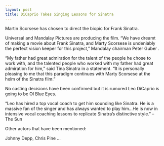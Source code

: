```yaml
---
layout: post
title: DiCaprio Takes Singing Lessons for Sinatra
---
```


Martin Scorsese has chosen to direct the biopic for Frank Sinatra.

Universal and Mandalay Pictures are producing the film. “We have dreamt of making a movie about Frank Sinatra, and Marty Scorsese is undeniably the perfect vision keeper for this project,” Mandalay chairman Peter Guber .

“My father had great admiration for the talent of the people he chose to work with, and the talented people who worked with my father had great admiration for him,” said Tina Sinatra in a statement. “It is personally pleasing to me that this paradigm continues with Marty Scorsese at the helm of the Sinatra film.”

No casting decisions have been confirmed but it is rumored Leo DiCaprio is going to be Ol Blue Eyes.

“Leo has hired a top vocal coach to get him sounding like Sinatra. He is a massive fan of the singer and has always wanted to play him…He is now in intensive vocal coaching lessons to replicate Sinatra’s distinctive style.” – The Sun

Other actors that have been mentioned:

Johnny Depp, Chris Pine …
